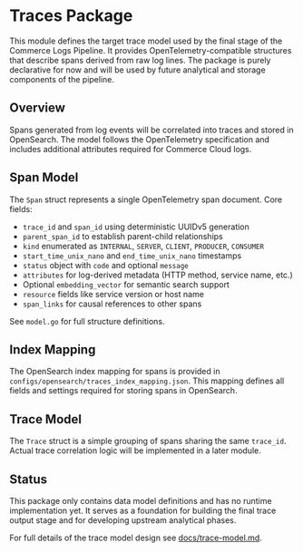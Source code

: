 # Traces Package

This module defines the target trace model used by the final stage of the Commerce Logs Pipeline.
It provides OpenTelemetry-compatible structures that describe spans derived from raw log lines.
The package is purely declarative for now and will be used by future analytical
and storage components of the pipeline.

## Overview

Spans generated from log events will be correlated into traces and stored in
OpenSearch.  The model follows the OpenTelemetry specification and includes
additional attributes required for Commerce Cloud logs.

## Span Model

The `Span` struct represents a single OpenTelemetry span document. Core fields:

- `trace_id` and `span_id` using deterministic UUIDv5 generation
- `parent_span_id` to establish parent-child relationships
- `kind` enumerated as `INTERNAL`, `SERVER`, `CLIENT`, `PRODUCER`, `CONSUMER`
- `start_time_unix_nano` and `end_time_unix_nano` timestamps
- `status` object with `code` and optional `message`
- `attributes` for log-derived metadata (HTTP method, service name, etc.)
- Optional `embedding_vector` for semantic search support
- `resource` fields like service version or host name
- `span_links` for causal references to other spans

See `model.go` for full structure definitions.

## Index Mapping

The OpenSearch index mapping for spans is provided in
`configs/opensearch/traces_index_mapping.json`. This mapping defines all
fields and settings required for storing spans in OpenSearch.

## Trace Model

The `Trace` struct is a simple grouping of spans sharing the same `trace_id`.
Actual trace correlation logic will be implemented in a later module.

## Status

This package only contains data model definitions and has no runtime
implementation yet. It serves as a foundation for building the final
trace output stage and for developing upstream analytical phases.

For full details of the trace model design see [docs/trace-model.md](../../docs/trace-model.md).
